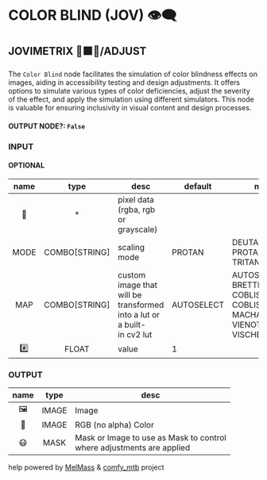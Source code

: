 # COLOR BLIND (JOV) 👁‍🗨

## JOVIMETRIX 🔺🟩🔵/ADJUST

The `Color Blind` node facilitates the simulation of color blindness effects on images, aiding in accessibility testing and design adjustments. It offers options to simulate various types of color deficiencies, adjust the severity of the effect, and apply the simulation using different simulators. This node is valuable for ensuring inclusivity in visual content and design processes.

#### OUTPUT NODE?: `False`

### INPUT

#### OPTIONAL

name|type|desc|default|meta
:---:|:---:|---|---|---
👾|*|pixel data (rgba, rgb or grayscale)||
MODE|COMBO[STRING]|scaling mode|PROTAN|DEUTAN, PROTAN, TRITAN
MAP|COMBO[STRING]|custom image that will be<br>transformed into a lut or a built-<br>in cv2 lut|AUTOSELECT|AUTOSELECT, BRETTEL1997, COBLISV1, COBLISV2,<br>MACHADO2009, VIENOT1999, VISCHECK
#️⃣|FLOAT|value|1|

### OUTPUT

name|type|desc
:---:|:---:|---
🖼️|IMAGE|Image
🌈|IMAGE|RGB (no alpha) Color
😷|MASK|Mask or Image to use as Mask to control<br>where adjustments are applied

help powered by [MelMass](https://github.com/melMass) & [comfy_mtb](https://github.com/melMass/comfy_mtb) project